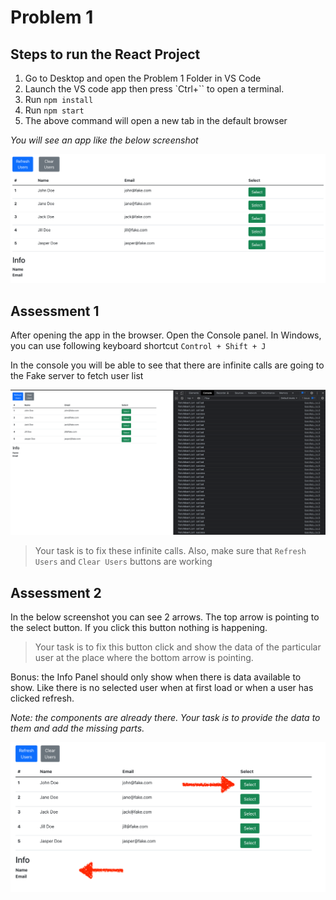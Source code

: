 # Problem 1

## Steps to run the React Project

1. Go to Desktop and open the Problem 1 Folder in VS Code
2. Launch the VS code app then press `Ctrl+`` to open a terminal.
3. Run `npm install`
4. Run `npm start`
5. The above command will open a new tab in the default browser

_You will see an app like the below screenshot_

![Screenshot 2022-02-11 at 5.23.32 PM.png](doc-assets/Screenshot_2022-02-11_at_5.23.32_PM.png)

## Assessment 1

After opening the app in the browser. Open the Console panel. In Windows, you can use following keyboard shortcut `Control + Shift + J`

In the console you will be able to see that there are infinite calls are going to the Fake server to fetch user list

![Screenshot 2022-02-11 at 5.26.35 PM.png](doc-assets/Screenshot_2022-02-11_at_5.26.35_PM.png)

> Your task is to fix these infinite calls. Also, make sure that `Refresh Users` and `Clear Users` buttons are working

## Assessment 2

In the below screenshot you can see 2 arrows. The top arrow is pointing to the select button. If you click this button nothing is happening.

> Your task is to fix this button click and show the data of the particular user at the place where the bottom arrow is pointing.

Bonus: the Info Panel should only show when there is data available to show. Like there is no selected user when at first load or when a user has clicked refresh.

>

_Note: the components are already there. Your task is to provide the data to them and add the missing parts._

![Screenshot 2022-02-11 at 5.30.27 PM.png](doc-assets/Screenshot_2022-02-11_at_5.30.27_PM.png)
